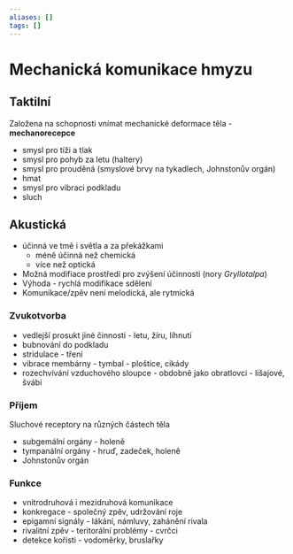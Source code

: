 ```yaml
---
aliases: []
tags: []
---
```

# Mechanická komunikace hmyzu
##  Taktilní
Založena na schopnosti vnímat mechanické deformace těla - **mechanorecepce**
- smysl pro tíži a tlak
- smysl pro pohyb za letu (haltery)
- smysl pro prouděná (smyslové brvy na tykadlech, Johnstonův orgán)
- hmat
- smysl pro vibraci podkladu
- sluch

## Akustická
- účinná ve tmě i světla a za překážkami
	- méně účinná než chemická
	- více než optická
- Možná modifiace prostředí pro zvýšení účinnosti (nory *Gryllotalpa*)
- Výhoda - rychlá modifikace sdělení
- Komunikace/zpěv není melodická, ale rytmická

### Zvukotvorba
- vedlejší prosukt jiné činnosti - letu, žíru, líhnutí
- bubnování do podkladu
- stridulace - tření
- vibrace membárny - tymbal  - ploštice, cikády
- rozechvívání vzduchového sloupce - obdobně jako obratlovci - lišajové, švábi

### Příjem
Sluchové receptory na různých částech těla
- subgemální orgány - holeně
- tympanální orgány - hruď, zadeček, holeně
- Johnstonův orgán

### Funkce
- vnitrodruhová i mezidruhová komunikace
- konkregace - společný zpěv, udržování roje
- epigamní signály - lákání, námluvy, zahánění rivala
- rivalitní zpěv - teritorální problémy - cvrčci
- detekce kořisti - vodoměrky, bruslařky

